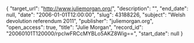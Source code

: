 {
  "target_url": "http://www.juliemorgan.org/", 
  "description": "", 
  "end_date": null, 
  "date": "2006-01-01T12:00:00", 
  "slug": 43188226, 
  "subject": "Welsh devolution referendum 2011", 
  "publisher": "juliemorgan.org", 
  "open_access": true, 
  "title": "Julie Morgan", 
  "record_id": "20060101T120000/rpcIwFRCcMYBLo5AKZ8Wig==", 
  "start_date": null
}

